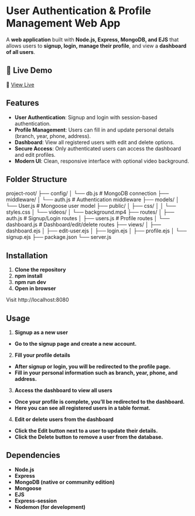 # User Authentication & Profile Management Web App

A **web application** built with **Node.js, Express, MongoDB, and EJS** that allows users to **signup, login, manage their profile**, and view a **dashboard of all users**.  

## 🚀 Live Demo

🔗 [View Live](https://login-portal-production.up.railway.app/)

## Features

- **User Authentication**: Signup and login with session-based authentication.  
- **Profile Management**: Users can fill in and update personal details (branch, year, phone, address).  
- **Dashboard**: View all registered users with edit and delete options.  
- **Secure Access**: Only authenticated users can access the dashboard and edit profiles.  
- **Modern UI**: Clean, responsive interface with optional video background.  

## Folder Structure

project-root/
├── config/
│ └── db.js # MongoDB connection
├── middleware/
│ └── auth.js # Authentication middleware
├── models/
│ └── User.js # Mongoose user model
├── public/
│ ├── css/
│ │ └── styles.css
│ └── videos/
│ └── background.mp4
├── routes/
│ ├── auth.js # Signup/Login routes
│ ├── users.js # Profile routes
│ └── dashboard.js # Dashboard/edit/delete routes
├── views/
│ ├── dashboard.ejs
│ ├── edit-user.ejs
│ ├── login.ejs
│ ├── profile.ejs
│ └── signup.ejs
├── package.json
└── server.js


## Installation

1. **Clone the repository**
2. **npm install**
3. **npm run dev**
4. **Open in browser**

Visit http://localhost:8080

## Usage

1. **Signup as a new user**
- **Go to the signup page and create a new account.**
  
2. **Fill your profile details**
- **After signup or login, you will be redirected to the profile page.**
- **Fill in your personal information such as branch, year, phone, and address.**

3. **Access the dashboard to view all users**
- **Once your profile is complete, you’ll be redirected to the dashboard.**
- **Here you can see all registered users in a table format.**
  
4. **Edit or delete users from the dashboard**
- **Click the Edit button next to a user to update their details.**
- **Click the Delete button to remove a user from the database.**

## Dependencies
- **Node.js**
- **Express**
- **MongoDB (native or community edition)**
- **Mongoose**
- **EJS**
- **Express-session**
- **Nodemon (for development)**
